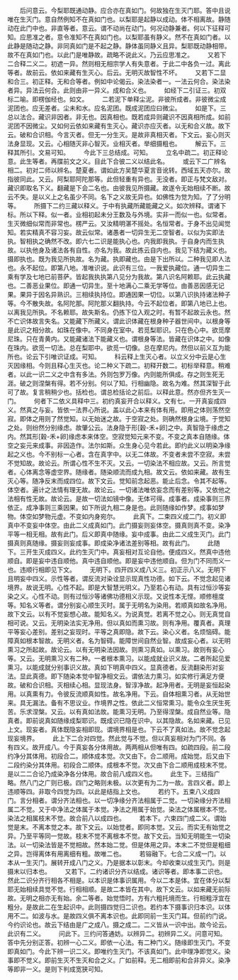 <!-- { "loadSidebar": true } -->
　　后问意云。今梨耶既通动静。应合亦在真如门。何故独在生灭门耶。答中且说唯在生灭门。意自然例知不在真如门也。以梨耶是起静以成动。体不相离故。静随动在此门中也。非直等者。意云。谓不动尚在动门。何况动静兼者。何以下征释可知。应思准之者。意令准知不在真如门也。以梨耶虽有静义。然不在真如门者。以此静是随动之静。非同真如门是不起之静。静体虽同静义且异。梨耶既动静相带。故不在真如门也。以此门是唯静故。疏略不说此义。乃云应思准之。
　　又若下二合释二义二。初遮一异。然则相无相宗学人有失意者。于此二中各负一过。离此等者。故前云。依如来藏有生灭心。后云。无明灭故智性不坏。
　　又若下二显和合三。初正释。无和合等者。例如中论偈云。染法染者一。一法云何合。染法染者异。异法云何合。此则由非一异义。成和合义也。
　　如经下二引证三。初双标二喻。即楞伽经也。如文。
　　二若泥下单释尘泥。非彼所成者。非彼微尘成泥团也。应无差者。尘未和水。应名泥团。既成泥团应曰微尘。
　　如是下。三总以法合。藏识非因者。非无也。因真相也。既若成异则藏识不因真相所成。如前泥团不因微尘。又如何云依如来藏有生灭心。藏识亦应灭者。以无和合义故。故下云。破和合识相。今言灭者。但无一分生灭。是故非真相灭者。下文云。妄心则灭法身显现。又云。心相随灭非心智灭。业相灭者。举细摄粗也。
　　解云下。三释其所引。文易可知。
　　今此下三总结成。可知。
　　立名中疏二。初正释论意。此生等者。再牒前文之义。目此下合彼二义以结此名。
　　或云下二广辨名相二。初对二师以辨名。楚夏者。谓如此方吴楚华夏言音讹转。西域五天亦尔。故指彼同此。又云。阿梨耶阿陀那等。此但轻重有异也。无没者。即正与梵文敌对。藏识即取名下义。翻藏是下会二名也。由彼我见所摄藏。故遂令无始相续不断。故云不失。是以义上之名虽少不同。名下之义故无异也。如佛性为觉为知。了了分明等。
　　所摄下二约三藏以释义。于中有执藏所藏能藏之义。如次辨释。谓诸下标。所以下释。似一者。业相初起未分王数及与外境。实非一而似一也。似常者。生灭微细似常而非常也。楞严云。又汝精明湛不摇处。名恒常者。于身不出见闻觉知。若实精真不容习妄。故云似常。诸愚者一切异生无二空智者。以似为实即法执。智相执之确然不改。即六七二识是能执心也。内我即我执。于自身内而生执故。以执他身及诸法各有自性。亦名为我。故此拣云自内也。我见下结为藏义也。摄即执也。既为我见所执故。名为藏。执即藏也。由是下出所以。二种我见即人法也。永不起位。即第八地。准唯识说。此识有三位。一我爱执藏位。通一切异生二乘有学及七地已前菩萨。皆起我执执第八见分为我故。第八识名阿赖耶。此云执藏也。二善恶业果位。即通一切异生。至十地满心二乘无学等位。由善恶因感无记果。果异于因名异熟识。三相续执持位。即通因果一切位。以第八识执持诸法种子等。今不散失故。名阿陀那。阿陀那义翻执持。今云不起位者。即第八地已上也。以离我见所执。不名赖耶。故失斯名。仍拣下位入观之时。有暂不起故云永也。然不亡识体故言失名。又能藏下所藏义。谓此识体藏在根身种子器世间中。以根身等是此识之相分故。如珠在像中。不同身在室中。若觅梨耶识。只在色心中。欲觅摩尼珠。只在青黄内。又能藏诸法下能藏义也。谓根身等法。皆藏在识体之中。如像在珠内。欲觅一切法。总在梨耶中。欲觅一切像。总在摩尼内。然但以前义互为能所也。论云下引唯识证成。可知。
　　科云释上生灭心者。以立义分中云是心生灭因缘相。今则且释心生灭也。论二种义下疏二。初释开数二。初标举释意。稍难者。以此一识二义之中含有多法。外则包罗万像。内则能所俱成。存之则生死无涯。破之则涅槃有得。若不分别。何以了知。行相幽隐。故名为难。然其深智于此可了故。复言稍稍少也。括检也。谓总检括论之前后。以释此意。然亦但齐生灭一门。
　　何者下二依义具释中三。初约真妄开合以释义。文有七。一开真妄成四义。然真之与妄。皆依一法界心所说。盖以此心本来有体有用。即用之体则荡然空寂。即体之用则了然觉知。以无始迷之故。于空寂之处。则确然根身尘境。于觉知之处。则纷然分别缘虑。故肇公云。法身隐于形[穀-禾+卵]之中。真智隐于缘虑之内。然其形[穀-禾+卵]缘虑本来体空。空寂觉知元来不变。不变之真本自随缘。体空之妄元来成事。非因造作。法尔如斯。众生身心见今若此。即约此义以明染净缘起之义也。今不别标一心者。含在真字中。以无二体故。不变者未尝不空寂。未尝不觉知故。故论云。所谓心性不生不灭。又云。一切染法不相应故。又云。所言觉者。心体离念等虚空界。随缘者。随染顺流而成九相。故文云。依如来藏。故有生灭心等。随净反末而成四位。故下文云。觉知前念起恶。能止后念。令其不起等。体空者。遍计之法情有理无故。故论云。一切诸法唯依妄念而有差别等。又依他之法相有性无故。故论云。是故一切法如镜中像。无体可得。成事者。成染事则三界依正。成净事则三乘因果。如下所说九相二身是也。此则随缘如作梦。成事如梦物。体空如梦物元虚。不变如内身宛尔。
　　此真下。二束四义成二门。初义即真中不变妄中体空。由此二义成真如门。此门摄妄则妄体空。摄真则真不变。染净平等一相无相。故有此门。后义即真中随缘。妄中成事。由此二义成生灭门。此门摄真则真随缘。摄妄则妄成事。即成染净诸法差别等相。故有此门。
　　此随下。三开生灭成四义。此约生灭门中。真妄相对互论自他。便成四义。然真中违他顺自。即是妄中违自顺他。真中违自顺他。即是妄中违他顺自。但为门不同而义一也。违顺行相即见下文。
　　无明下。四开四义成八义三。初正示八义。无明下且明妄中四义。示性等者。谓反流对染诠显示现真性功德。如下云。不觉念起见诸境界。故说无明。心性不起。即是大智慧光明义。乃至若心有动。具有过恒沙等妄染之义。心性不动。则有过恒沙等诸佛功德相义示现。又说性本无悭。顺修檀度等。知名义等者。谓分别妄心顺生灭时。属于无明名为染用。若顺真如故名净用。故下文云。以有不觉妄想心故。能知名义。为说真觉。若离不觉之心。则无真觉自相可说。又云。无明染法实无净用。但以真如而熏习故。则有净用。覆真者。真理平等妄心差别。差别之妄现时。平等之真即隐。故下云。染心义者。名烦恼碍。能障真如根本智故。无明义者。名为智碍。能障世间自然业智。故成妄心者。以无明熏习之所起故。故论云。以有无明染法因故。则熏习真如。以熏习。故则有妄心等。又云。无明熏习义有二种。一者根本熏习。以能成就业识义故。二者所起见爱熏习。以能成就分别事识义故。真如下明真中四义。显真德者。反流翻染形对妄法。显此真德。即下随染本觉中智净相文云。谓依法力熏习。如实修行满足方便故。破和合识相。灭相续心相。显现法身。智淳净故。起净用者。无明是妄恒起染用。以真熏有力。令彼反流顺真如性。故名净用。下云。自体相熏习者。从无始世来。具无漏法。备有不思议业。作境界之性。依此二义恒常熏习。能令众生厌生死苦。乐求涅槃。又云。以有真如法故。能熏习无明。乃至得涅槃。成自然业等。隐真者。即前说真如随缘成梨耶识。既成识已隐在识中。以其隐故。名如来藏。已见上文。现妄者。真体既隐妄相即现。谓境界相是也。下云不了真如法。故不觉念起现妄境界。
　　此上下二合对四觉。然此觉与不觉。但以真妄相对为门不同。各有四义。故开成八。今于真妄各分体用故。两两相从但唯有四。如疏四段。前二段约净分其体用。初段合二。顺体成本觉。次又由下。合二顺用。成始觉。后又由下二段约染分其体用。初段合二顺体。成根本不觉。次又由下合二顺用成枝末不觉。是以二二合论乃成染净各分体用。故合前八成四义也。
　　此生下。三结指广略。然八门之广则已极。四门之略则未极。以次更有为二为一故。言四义者。即上违顺等四。非取今四觉为四。以此是结指上文也。
　　若约下。五束八义成四门。言分相者。谓分齐法相也。以一切净缘分齐法相属于二觉。一切染缘分齐法相属二不觉。又于中净法之体属于本觉。净法之用属于始觉。染法之体属根本不觉。染法之相属枝末不觉。故合前八以成四也。
　　若本下。六束四门成二义。谓始觉是末。不离本觉之本。故下文云。以始觉者。即同本觉。又云。而实无有始觉之异。乃至平等同一觉故。枝末不觉不离根本不觉。故下文云。当知无明能生一切染法。以一切染法皆是不觉相故。然本始二觉。但是体用之异。本末二不觉但是粗细之异。岂得离体有用离细有粗。故唯二也。
　　若镕融下。七合二义成一门。以本从一生灭门。展转开成八门之义。乃是据本以彰末。今却收束以成生灭门。则是摄末以归本也。
　　又若下。二约诸识分齐以结成。诸识等者。即本事二识也。然此二识分齐行相各不相是。以本识是体事识属用。今以二本是体。宜在体分以梨耶无始相续具觉不觉。行相相顺。是故二本皆在其中。故下文云。以如来藏无前际故。无明之相亦无有始。余二等者。始觉悟时。方有六粗托境而生。行相粗浮宜在粗分。是故此二在生起识中。此则摄四觉归二识也。若约本下摄事识归本识。以体用不二。如波与水。是故四义俱不离本识也。此即同前一生灭门耳。但前约门说。今约识论也。故云下结由是广之成八。摄之成二。二义皆从一识中出。故今论云。此识有二义。
　　问此下。三约问答通妨。以辨异二。初辨异二义。问意可知。答中先分别正答。初辨一心二义。即依一心法。有二种门义。随缘即生灭门。不变即真如门。今此下辨一识二义。即唯约生灭门。不该真如门。此中理净即觉义。染事即不觉义。即前生灭不生灭和合之义。广如前释。无二相即前和合非异义。染净等即非一义。是则下判成宽狭可知。
